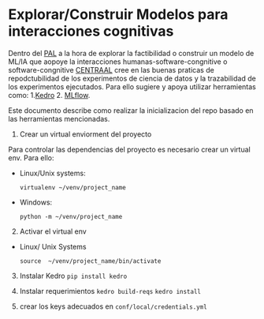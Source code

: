 # Explorar/Construir Modelos para interacciones cognitivas

Dentro del [PAL](link) a la hora de explorar la factibilidad o construir un modelo de ML/IA que aopoye la interacciones humanas-software-congnitive o software-congnitive [CENTRAAL](www.centraal.com) cree en las buenas praticas de repodctubilidad de los experimentos de ciencia de datos y la trazabilidad de los experimentos ejecutados. Para ello sugiere y apoya utilizar herramientas como:
1.[Kedro](Kedro)
2. [MLflow](Mlflow).

Este documento describe como realizar  la inicializacion del repo basado en las herramientas mencionadas.

1. Crear un virtual enviorment del proyecto

Para controlar las dependencias del proyecto es necesario crear un virtual env. Para ello:
  - Linux/Unix systems:
  
     `virtualenv ~/venv/project_name`
     
  - Windows:
  
      `python -m ~/venv/project_name`
      
2. Activar el virtual env
  - Linux/ Unix Systems
      
      `source  ~/venv/project_name/bin/activate`

3. Instalar Kedro
  `pip install kedro`
  
4. Instalar requerimientos
  `kedro build-reqs`
  `kedro install`
  
5. crear los keys adecuados en `conf/local/credentials.yml`


 
      
